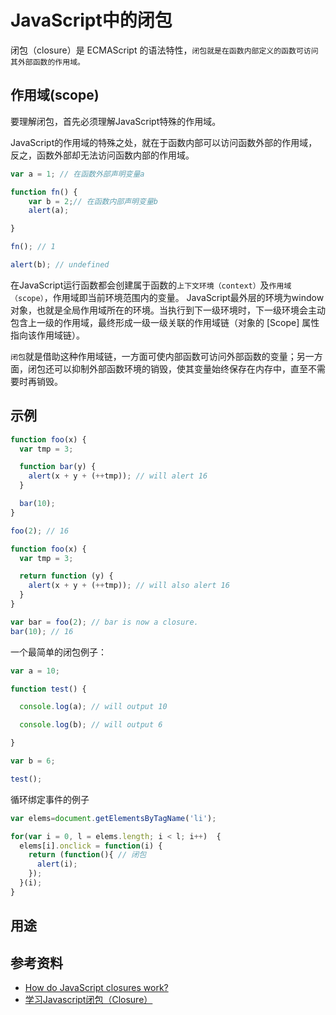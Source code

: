 # JavaScript中的闭包

闭包（closure）是 ECMAScript 的语法特性，`闭包就是在函数内部定义的函数可访问其外部函数的作用域。`

## 作用域(scope)
要理解闭包，首先必须理解JavaScript特殊的作用域。

JavaScript的作用域的特殊之处，就在于函数内部可以访问函数外部的作用域，反之，函数外部却无法访问函数内部的作用域。

```javascript
var a = 1; // 在函数外部声明变量a

function fn() {
	var b = 2;// 在函数内部声明变量b
	alert(a);

}

fn(); // 1

alert(b); // undefined
```
在JavaScript运行函数都会创建属于函数的`上下文环境（context）`及`作用域（scope）`，作用域即当前环境范围内的变量。
JavaScript最外层的环境为window对象，也就是全局作用域所在的环境。当执行到下一级环境时，下一级环境会主动包含上一级的作用域，最终形成一级一级关联的作用域链（对象的 [Scope] 属性指向该作用域链）。

`闭包`就是借助这种作用域链，一方面可使内部函数可访问外部函数的变量；另一方面，闭包还可以抑制外部函数环境的销毁，使其变量始终保存在内存中，直至不需要时再销毁。

## 示例

```javascript
function foo(x) {
  var tmp = 3;

  function bar(y) {
    alert(x + y + (++tmp)); // will alert 16
  }

  bar(10);
}

foo(2); // 16
```

```javascript
function foo(x) {
  var tmp = 3;

  return function (y) {
    alert(x + y + (++tmp)); // will also alert 16
  }
}

var bar = foo(2); // bar is now a closure.
bar(10); // 16
```

一个最简单的闭包例子：

```javascript
var a = 10;

function test() {

  console.log(a); // will output 10

  console.log(b); // will output 6

}

var b = 6;

test();
```

循环绑定事件的例子
```javascript
var elems=document.getElementsByTagName('li');

for(var i = 0, l = elems.length; i < l; i++)  {
  elems[i].onclick = function(i) {
    return (function(){ // 闭包
      alert(i);
    });
  }(i);
}
```

## 用途



## 参考资料
* [How do JavaScript closures work?](http://stackoverflow.com/questions/111102/how-do-javascript-closures-work)
* [学习Javascript闭包（Closure）](http://www.ruanyifeng.com/blog/2009/08/learning_javascript_closures.html)